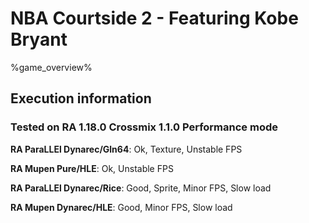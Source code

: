 # NBA Courtside 2 - Featuring Kobe Bryant 

%game_overview%

## Execution information

### Tested on RA 1.18.0 Crossmix 1.1.0 Performance mode

**RA ParaLLEl Dynarec/Gln64**: Ok, Texture, Unstable FPS

**RA Mupen Pure/HLE**: Ok, Unstable FPS

**RA ParaLLEl Dynarec/Rice**: Good, Sprite, Minor FPS, Slow load

**RA Mupen Dynarec/HLE**: Good, Minor FPS, Slow load